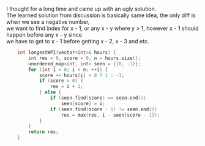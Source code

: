 I thought for a long time and came up with an ugly solution.\
The learned solution from discussion is basically same idea, the only diff is when we see a negative number,\
we want to find index for x - 1, or any x - y where y > 1, however x - 1 should happen before any x - y since\
we have to get to x - 1 before getting x - 2, x - 3 and etc.

```C++
    int longestWPI(vector<int>& hours) {
        int res = 0, score = 0, n = hours.size();
        unordered_map<int, int> seen = {{0, -1}};
        for (int i = 0; i < n; ++i) {
            score += hours[i] > 8 ? 1 : -1;
            if (score > 0) {
                res = i + 1;
            } else {
                if (seen.find(score) == seen.end())
                    seen[score] = i;
                if (seen.find(score - 1) != seen.end())
                    res = max(res, i - seen[score - 1]);
            }
        }
        return res;
    }
```